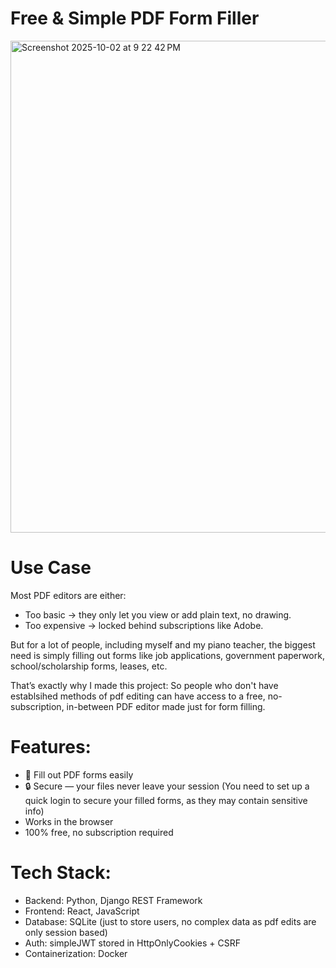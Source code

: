 # Free & Simple PDF Form Filler

<img width="927" height="787" alt="Screenshot 2025-10-02 at 9 22 42 PM" src="https://github.com/user-attachments/assets/7d9a6217-b6da-4a8b-8e34-07d2624b3e7e" />

# Use Case

  Most PDF editors are either:

   - Too basic → they only let you view or add plain text, no drawing.
   - Too expensive → locked behind subscriptions like Adobe.

  But for a lot of people, including myself and my piano teacher, the biggest need is simply filling out forms 
  like job applications, government paperwork, school/scholarship forms, leases, etc.

  That’s exactly why I made this project:
    So people who don't have establsihed methods of pdf editing
    can have access to a free, no-subscription, in-between PDF editor made just for form filling.

# Features:

  - 📝 Fill out PDF forms easily
  - 🔒 Secure — your files never leave your session
    (You need to set up a quick login to secure your filled forms, as they may contain sensitive info)
  - Works in the browser 
  - 100% free, no subscription required






# Tech Stack:
- Backend: Python, Django REST Framework
- Frontend: React, JavaScript
- Database: SQLite (just to store users, no complex data as pdf edits are only session based)
- Auth: simpleJWT stored in HttpOnlyCookies + CSRF 
- Containerization: Docker

  

